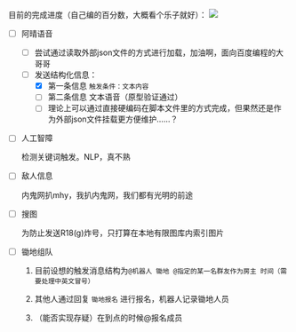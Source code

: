 目前的完成进度（自己编的百分数，大概看个乐子就好）：
![](https://progress-bar.dev/10/)

- [ ] 阿晴语音

	- [ ] 尝试通过读取外部json文件的方式进行加载，加油啊，面向百度编程的大哥哥
	- [ ] 发送结构化信息：
		- [x] 第一条信息 `触发条件：文本内容`
		- [ ] 第二条信息 文本语音（原型验证通过）
		- [ ] 理论上可以通过直接硬编码在脚本文件里的方式完成，但果然还是作为外部json文件挂载更方便维护……？

- [ ] 人工智障

	检测关键词触发。NLP，真不熟

- [ ] 敌人信息

	内鬼网扒mhy，我扒内鬼网，我们都有光明的前途

- [ ] 搜图

  为防止发送R18(g)炸号，只打算在本地有限图库内索引图片

- [ ] 锄地组队

  1. 目前设想的触发消息结构为`@机器人 锄地 @指定的某一名群友作为房主 时间（需要处理中英文冒号）`

  2. 其他人通过回复 `锄地报名` 进行报名，机器人记录锄地人员
  3. （能否实现存疑）在到点的时候@报名成员
